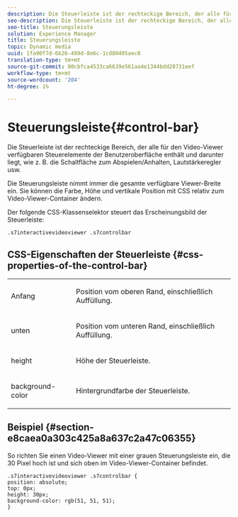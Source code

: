 ```yaml
---
description: Die Steuerleiste ist der rechteckige Bereich, der alle für den Video-Viewer verfügbaren Steuerelemente der Benutzeroberfläche enthält und darunter liegt, wie z. B. die Schaltfläche zum Abspielen/Anhalten, Lautstärkeregler usw.
seo-description: Die Steuerleiste ist der rechteckige Bereich, der alle für den Video-Viewer verfügbaren Steuerelemente der Benutzeroberfläche enthält und darunter liegt, wie z. B. die Schaltfläche zum Abspielen/Anhalten, Lautstärkeregler usw.
seo-title: Steuerungsleiste
solution: Experience Manager
title: Steuerungsleiste
topic: Dynamic media
uuid: 1fa90f7d-6b26-499d-8e6c-1cd80405aec0
translation-type: tm+mt
source-git-commit: 90cbfca4533ca6639e561aa4e1344bdd20731eef
workflow-type: tm+mt
source-wordcount: '204'
ht-degree: 1%

---
```



# Steuerungsleiste{#control-bar}

Die Steuerleiste ist der rechteckige Bereich, der alle für den Video-Viewer verfügbaren Steuerelemente der Benutzeroberfläche enthält und darunter liegt, wie z. B. die Schaltfläche zum Abspielen/Anhalten, Lautstärkeregler usw.

<!--<a id="section_061E550C1C1D4DB2BD663A898895B38C"></a>-->

Die Steuerungsleiste nimmt immer die gesamte verfügbare Viewer-Breite ein. Sie können die Farbe, Höhe und vertikale Position mit CSS relativ zum Video-Viewer-Container ändern.

Der folgende CSS-Klassenselektor steuert das Erscheinungsbild der Steuerleiste:

```
.s7interactivevideoviewer .s7controlbar
```

## CSS-Eigenschaften der Steuerleiste {#css-properties-of-the-control-bar}

<table id="table_C48C56E696304C9BAFEE71BA9EA9A174"> 
 <tbody> 
  <tr> 
   <td colname="col1"> <p> <span class="codeph"> Anfang </span> </p> </td> 
   <td colname="col2"> <p>Position vom oberen Rand, einschließlich Auffüllung. </p> </td> 
  </tr> 
  <tr> 
   <td colname="col1"> <p> <span class="codeph"> unten </span> </p> </td> 
   <td colname="col2"> <p> Position vom unteren Rand, einschließlich Auffüllung. </p> </td> 
  </tr> 
  <tr> 
   <td colname="col1"> <p> <span class="codeph"> height </span> </p> </td> 
   <td colname="col2"> <p>Höhe der Steuerleiste. </p> </td> 
  </tr> 
  <tr> 
   <td colname="col1"> <p> <span class="codeph"> background-color  </span> </p> </td> 
   <td colname="col2"> <p>Hintergrundfarbe der Steuerleiste. </p> </td> 
  </tr> 
 </tbody> 
</table>

## Beispiel {#section-e8caea0a303c425a8a637c2a47c06355}

So richten Sie einen Video-Viewer mit einer grauen Steuerungsleiste ein, die 30 Pixel hoch ist und sich oben im Video-Viewer-Container befindet.

```
.s7interactivevideoviewer .s7controlbar {  
position: absolute; 
top: 0px; 
height: 30px; 
background-color: rgb(51, 51, 51); 
}
```

